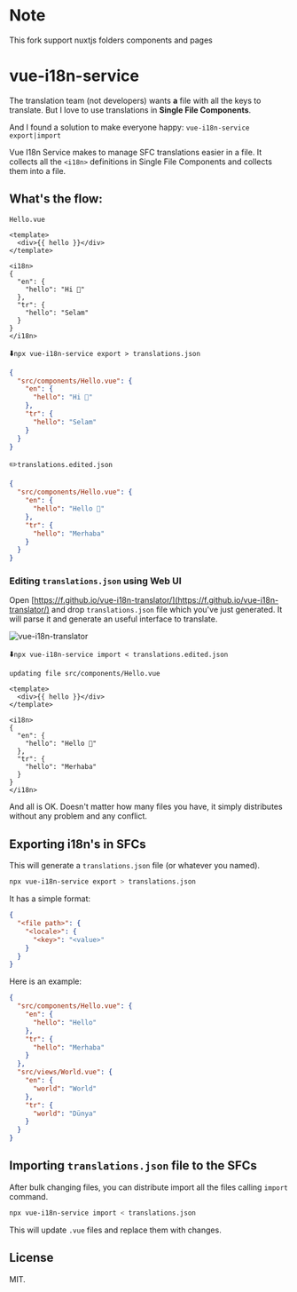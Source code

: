 # Note
This fork support nuxtjs folders components and pages

# vue-i18n-service

The translation team (not developers) wants **a** file with all the keys to translate. But I love to use translations in **Single File Components**.

And I found a solution to make everyone happy: `vue-i18n-service export|import`

Vue I18n Service makes to manage SFC translations easier in a file. It collects all the `<i18n>` definitions in Single File Components and collects them into a file.

## What's the flow:
`Hello.vue`
```vue
<template>
  <div>{{ hello }}</div>
</template>

<i18n>
{
  "en": {
    "hello": "Hi 🙁"
  },
  "tr": {
    "hello": "Selam"
  }
}
</i18n>
```

⬇️`npx vue-i18n-service export > translations.json`
```json
{
  "src/components/Hello.vue": {
    "en": {
      "hello": "Hi 🙁"
    },
    "tr": {
      "hello": "Selam"
    }
  }
}
```

✏️`translations.edited.json`

```json
{
  "src/components/Hello.vue": {
    "en": {
      "hello": "Hello 🙂"
    },
    "tr": {
      "hello": "Merhaba"
    }
  }
}
```

### Editing `translations.json` using Web UI

Open [https://f.github.io/vue-i18n-translator/](https://f.github.io/vue-i18n-translator/) and drop `translations.json` file which you've just generated. It will parse it and generate an useful interface to translate.

![vue-i18n-translator](https://pbs.twimg.com/media/DnDZ5yYX0AAzJyN.png)

⬇️`npx vue-i18n-service import < translations.edited.json`
```
updating file src/components/Hello.vue
```
```vue
<template>
  <div>{{ hello }}</div>
</template>

<i18n>
{
  "en": {
    "hello": "Hello 🙂"
  },
  "tr": {
    "hello": "Merhaba"
  }
}
</i18n>
```

And all is OK. Doesn't matter how many files you have, it simply distributes without any problem and any conflict.

## Exporting i18n's in SFCs

This will generate a `translations.json` file (or whatever you named).

```bash
npx vue-i18n-service export > translations.json
```

It has a simple format:

```json
{
  "<file path>": {
    "<locale>": {
      "<key>": "<value>"
    }
  }
}
```

Here is an example:

```json
{
  "src/components/Hello.vue": {
    "en": {
      "hello": "Hello"
    },
    "tr": {
      "hello": "Merhaba"
    }
  },
  "src/views/World.vue": {
    "en": {
      "world": "World"
    },
    "tr": {
      "world": "Dünya"
    }
  }
}
```

## Importing `translations.json` file to the SFCs

After bulk changing files, you can distribute import all the files calling `import` command.

```bash
npx vue-i18n-service import < translations.json
```

This will update `.vue` files and replace them with changes.

## License

MIT.
